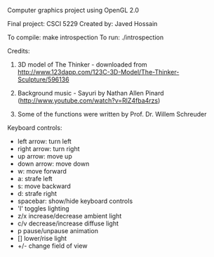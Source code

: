 Computer graphics project using OpenGL 2.0

Final project: CSCI 5229
Created by: Javed Hossain

To compile: make introspection
To run: ./introspection

Credits:

1. 3D model of The Thinker - downloaded from http://www.123dapp.com/123C-3D-Model/The-Thinker-Sculpture/596136

2. Background music - Sayuri by Nathan Allen Pinard (http://www.youtube.com/watch?v=RlZ4fba4rzs)

3. Some of the functions were written by Prof. Dr. Willem Schreuder

Keyboard controls:

* left arrow: turn left
* right arrow: turn right
* up arrow: move up
* down arrow: move down
* w: move forward
* a: strafe left
* s: move backward
* d: strafe right
* spacebar: show/hide keyboard controls
* 'l' toggles lighting
* z/x increase/decrease ambient light
* c/v decrease/increase diffuse light
* p pause/unpause animation
* [] lower/rise light
* +/- change field of view
